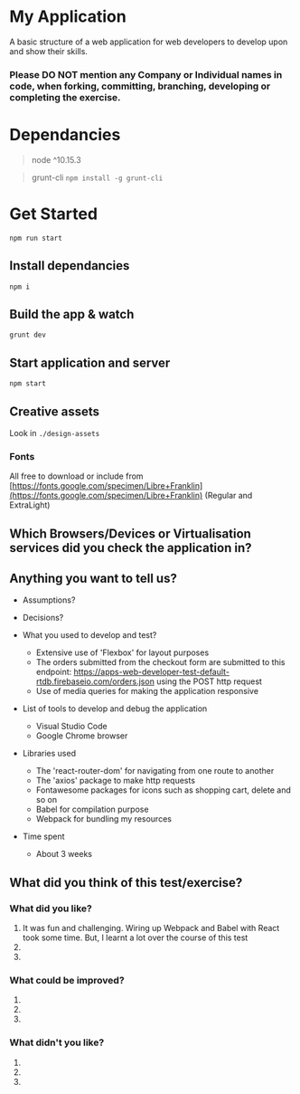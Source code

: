 # My Application

A basic structure of a web application for web developers to develop upon and show their skills.

### Please DO NOT mention any Company or Individual names in code, when forking, committing, branching, developing or completing the exercise. 

# Dependancies
> node ^10.15.3

> grunt-cli ```npm install -g grunt-cli```

# Get Started

```
npm run start
```

## Install dependancies
```
npm i
``` 

## Build the app & watch
```
grunt dev
```

## Start application and server
```
npm start
```

## Creative assets  
Look in ```./design-assets```

### Fonts
All free to download or include from [https://fonts.google.com/specimen/Libre+Franklin](https://fonts.google.com/specimen/Libre+Franklin) (Regular and ExtraLight)

## Which Browsers/Devices or Virtualisation services did you check the application in?


## Anything you want to tell us?
- Assumptions?
- Decisions?
- What you used to develop and test?
    - Extensive use of 'Flexbox' for layout purposes
    - The orders submitted from the checkout form are submitted to this endpoint: https://apps-web-developer-test-default-rtdb.firebaseio.com/orders.json using the POST http request
    - Use of media queries for making the application responsive

- List of tools to develop and debug the application
    - Visual Studio Code
    - Google Chrome browser

- Libraries used
    - The 'react-router-dom' for navigating from one route to another
    - The 'axios' package to make http requests
    - Fontawesome packages for icons such as shopping cart, delete and so on
    - Babel for compilation purpose
    - Webpack for bundling my resources

- Time spent
    - About 3 weeks

## What did you think of this test/exercise?
### What did you like?
1. It was fun and challenging. Wiring up Webpack and Babel with React took some time. But, I learnt a lot over the course of this test
2.
3.

### What could be improved?
1.
2.
3.

### What didn't you like?
1.
2.
3.
